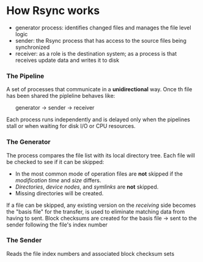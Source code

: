 # How Rsync works
  - generator process: identifies changed files and manages the file level logic
  - sender: the Rsync process that has access to the source files being synchronized
  - receiver: as a role is the destination system; as a process is that receives update data and writes it to disk

### The Pipeline
A set of processes that communicate in a **unidirectional** way. Once th file has been shared the pipleline behaves like:

&nbsp;&nbsp;&nbsp;&nbsp;&nbsp;&nbsp;generator → sender → receiver

Each process runs independently and is delayed only when the pipelines stall or when waiting for disk I/O or CPU resources.

### The Generator
The process compares the file list with its local directory tree. Each file will be checked to see if it can be skipped:
  - In the most common mode of operation files are **not** skipped if the *modification time* and *size* differs.
  - *Directories*, *device nodes*, and *symlinks* are **not** skipped.
  - Missing directories will be created.

If a file can be skipped, any existing version on the *receiving* side becomes the "basis file" for the transfer, is used to eliminate matching data from having to sent. Block checksums are created for the basis file → sent to the sender following the file's index number

### The Sender
Reads the file index numbers and associated block checksum sets

